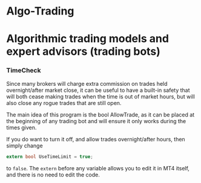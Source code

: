 # Algo-Trading
Algorithmic trading models and expert advisors (trading bots)
============================================================================
### TimeCheck
Since many brokers will charge extra commission on trades held overnight/after market close, it can be useful to have a built-in safety that will both cease making trades when the time is out of market hours, but will also close any rogue trades that are still open.

The main idea of this program is the bool AllowTrade, as it can be placed at the beginning of any trading bot and will ensure it only works during the times given. 

If you do want to turn it off, and allow trades overnight/after hours, then simply change
```C
extern bool UseTimeLimit = true;
```
to ```false```. The ```extern``` before any variable allows you to edit it in MT4 itself, and there is no need to edit the code.


